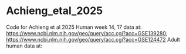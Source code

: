 # Achieng_etal_2025

Code for Achieng et al 2025 
Human week 14, 17 data at: https://www.ncbi.nlm.nih.gov/geo/query/acc.cgi?acc=GSE139280; https://www.ncbi.nlm.nih.gov/geo/query/acc.cgi?acc=GSE124472
Adult human data at: 
